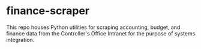 # finance-scraper
This repo houses Python utilities for scraping accounting, budget, and finance data from the Controller's Office Intranet for the purpose of systems integration. 
